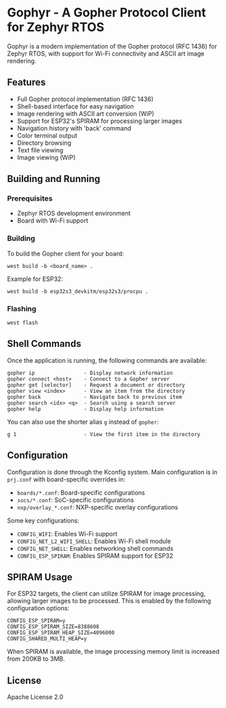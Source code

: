 # Gophyr - A Gopher Protocol Client for Zephyr RTOS

Gophyr is a modern implementation of the Gopher protocol (RFC 1436) for Zephyr RTOS, with support for Wi-Fi connectivity and ASCII art image rendering.

## Features

* Full Gopher protocol implementation (RFC 1436)
* Shell-based interface for easy navigation
* Image rendering with ASCII art conversion (WiP)
* Support for ESP32's SPIRAM for processing larger images
* Navigation history with 'back' command
* Color terminal output
* Directory browsing
* Text file viewing
* Image viewing (WiP)

## Building and Running

### Prerequisites

* Zephyr RTOS development environment
* Board with Wi-Fi support

### Building

To build the Gopher client for your board:

```
west build -b <board_name> .
```

Example for ESP32:
```
west build -b esp32s3_devkitm/esp32s3/procpu .
```

### Flashing

```
west flash
```

## Shell Commands

Once the application is running, the following commands are available:

```
gopher ip                - Display network information
gopher connect <host>    - Connect to a Gopher server
gopher get [selector]    - Request a document or directory
gopher view <index>      - View an item from the directory
gopher back              - Navigate back to previous item
gopher search <idx> <q>  - Search using a search server
gopher help              - Display help information
```

You can also use the shorter alias `g` instead of `gopher`:

```
g 1                      - View the first item in the directory
```

## Configuration

Configuration is done through the Kconfig system. Main configuration is in `prj.conf` with board-specific overrides in:
- `boards/*.conf`: Board-specific configurations
- `socs/*.conf`: SoC-specific configurations
- `nxp/overlay_*.conf`: NXP-specific overlay configurations

Some key configurations:
- `CONFIG_WIFI`: Enables Wi-Fi support
- `CONFIG_NET_L2_WIFI_SHELL`: Enables Wi-Fi shell module
- `CONFIG_NET_SHELL`: Enables networking shell commands
- `CONFIG_ESP_SPIRAM`: Enables SPIRAM support for ESP32

## SPIRAM Usage

For ESP32 targets, the client can utilize SPIRAM for image processing, allowing larger images to be processed. This is enabled by the following configuration options:

```
CONFIG_ESP_SPIRAM=y
CONFIG_ESP_SPIRAM_SIZE=8388608
CONFIG_ESP_SPIRAM_HEAP_SIZE=4096000
CONFIG_SHARED_MULTI_HEAP=y
```

When SPIRAM is available, the image processing memory limit is increased from 200KB to 3MB.

## License

Apache License 2.0
